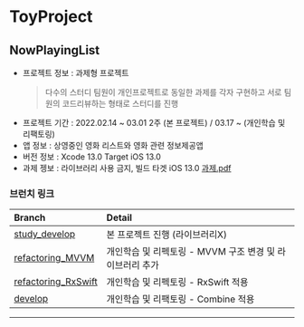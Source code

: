 # ToyProject

## NowPlayingList
* 프로젝트 정보 : 과제형 프로젝트
  > 다수의 스터디 팀원이 개인프로젝트로 동일한 과제를 각자 구현하고 서로 팀원의 코드리뷰하는 형태로 스터디를 진행
* 프로젝트 기간 : 2022.02.14 ~ 03.01 2주 (본 프로젝트) / 03.17 ~ (개인학습 및 리팩토링)
* 앱 정보 : 상영중인 영화 리스트와 영화 관련 정보제공앱
* 버전 정보 : Xcode 13.0 Target iOS 13.0 
* 과제 젱보 : 라이브러리 사용 금지, 빌드 타겟 iOS 13.0 [과제.pdf](https://github.com/Keeplo/NowPlayingList/files/8281939/default.pdf)

### 브런치 링크
|Branch|Detail|
|:---------------------|:------|
|[study_develop](https://github.com/Keeplo/NowPlayingList/tree/study_develop)| 본 프로젝트 진행 (라이브러리X) |
|[refactoring_MVVM](https://github.com/Keeplo/NowPlayingList/tree/refactoring_MVVM)| 개인학습 및 리펙토링 - MVVM 구조 변경 및 라이브러리 추가 |
|[refactoring_RxSwift](https://github.com/keeplo/NowPlayingList/tree/refactoring_RxSwift)| 개인학습 및 리펙토링 - RxSwift 적용|
|[develop](https://github.com/Keeplo/NowPlayingList/tree/refactoring_Combine)| 개인학습 및 리팩토링 - Combine 적용 |

---

